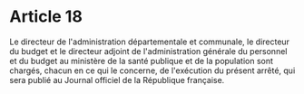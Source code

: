 # Article 18

Le directeur de l'administration départementale et communale, le directeur du budget et le directeur adjoint de l'administration générale du personnel et du budget au ministère de la santé publique et de la population sont chargés, chacun en ce qui le concerne, de l'exécution du présent arrêté, qui sera publié au Journal officiel de la République française.

